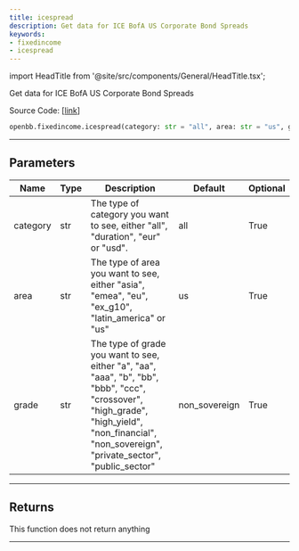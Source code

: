 ```yaml
---
title: icespread
description: Get data for ICE BofA US Corporate Bond Spreads
keywords:
- fixedincome
- icespread
---
```


import HeadTitle from '@site/src/components/General/HeadTitle.tsx';

<HeadTitle title="fixedincome.icespread - Reference | OpenBB SDK Docs" />

Get data for ICE BofA US Corporate Bond Spreads

Source Code: [[link](https://github.com/OpenBB-finance/OpenBBTerminal/tree/main/openbb_terminal/fixedincome/fred_model.py#L1068)]

```python wordwrap
openbb.fixedincome.icespread(category: str = "all", area: str = "us", grade: str = "non_sovereign", options: bool = False, start_date: Optional[str] = None, end_date: Optional[str] = None)
```

---

## Parameters

| Name | Type | Description | Default | Optional |
| ---- | ---- | ----------- | ------- | -------- |
| category | str | The type of category you want to see, either "all", "duration", "eur" or "usd". | all | True |
| area | str | The type of area you want to see, either "asia", "emea", "eu", "ex_g10", "latin_america" or "us" | us | True |
| grade | str | The type of grade you want to see, either "a", "aa", "aaa", "b", "bb", "bbb", "ccc", "crossover",<br/>"high_grade", "high_yield", "non_financial", "non_sovereign", "private_sector", "public_sector" | non_sovereign | True |


---

## Returns

This function does not return anything

---

